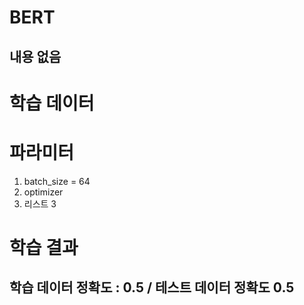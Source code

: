 
# BERT
## 내용 없음

# 학습 데이터

# 파라미터
1. batch_size = 64
2. optimizer 
3. 리스트 3 

# 학습 결과
## 학습 데이터 정확도 : 0.5 / 테스트 데이터 정확도 0.5
